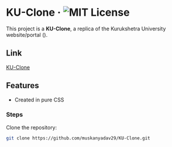 # KU-Clone · ![MIT License](https://img.shields.io/badge/License-MIT-blue)

This project is a **KU-Clone**, a replica of the Kurukshetra University website/portal ().

## Link
[KU-Clone](https://muskanyadav29.github.io/KU-Clone/)

## Features
- Created in pure CSS

### Steps
Clone the repository:
   ```bash
   git clone https://github.com/muskanyadav29/KU-Clone.git
